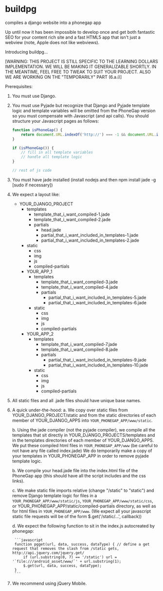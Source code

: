 buildpg
=======

compiles a django website into a phonegap app

Up until now it has been impossible to develop once and get both fantastic SEO for your content rich site and a fast HTML5 app that isn't just a webview (note, Apple does not like webviews). 

Introducing buildpg...

[WARNING: THIS PROJECT IS STILL SPECIFIC TO THE LEARNING DOLLARS IMPLEMENTATION. WE WILL BE MAKING IT GENERALIZABLE SHORTLY. IN THE MEANTIME, FEEL FREE TO TWEAK TO SUIT YOUR PROJECT. ALSO WE ARE WORKING ON THE "TEMPORARILY" PART (6.a.i)]

Prerequisites:

1. You must use Django.

2. You must use Pyjade but recognize that Django and Pyjade template logic and template variables will be omitted from the PhoneGap version so you must compensate with Javascript (and api calls). You should structure your Javascript pages as follows:
    
    ```javascript
    function isPhoneGap() {
        return document.URL.indexOf('http://') === -1 && document.URL.indexOf('https://') === -1;
    }

    if (isPhoneGap()) {
        // fill in all template variables
        // handle all template logic
    }

    // rest of js code
    ```

3. You must have jade installed (install nodejs and then npm install jade -g [sudo if necessary])

4. We expect a layout like:

    - YOUR_DJANGO_PROJECT
        - templates
            - template_that_i_want_compiled-1.jade
            - template_that_i_want_compiled-2.jade
            - partials
                - head.jade
                - partial_that_i_want_included_in_templates-1.jade
                - partial_that_i_want_included_in_templates-2.jade
        - static
            - css
            - img
            - js
            - compiled-partials
        - YOUR_APP_1
            - templates
                - template_that_i_want_compiled-3.jade
                - template_that_i_want_compiled-4.jade
                - partials
                    - partial_that_i_want_included_in_templates-5.jade
                    - partial_that_i_want_included_in_templates-6.jade
            - static
                - css
                - img
                - js
                - compiled-partials
        - YOUR_APP_2
            - templates
                - template_that_i_want_compiled-7.jade
                - template_that_i_want_compiled-8.jade
                - partials
                    - partial_that_i_want_included_in_templates-9.jade
                    - partial_that_i_want_included_in_templates-10.jade
            - static
                - css
                - img
                - js
                - compiled-partials

5. All static files and all .jade files should have unique base names.

6. A quick under-the-hood:
    a. We copy over static files from YOUR_DJANGO_PROJECT/static and from the static directories of each member of YOUR_DJANGO_APPS into `YOUR_PHONEGAP_APP/www/static`.
    
    b. Using the jade compiler (not the pyjade compiler), we compile all the templates that sit directly in YOUR_DJANGO_PROJECTS/templates and in the templates directories of each member of YOUR_DJANGO_APPS. We put these compiled html files in `YOUR_PHONEGAP_APP/www` (be careful to not have any file called index.jade) We do temporarily make a copy of your templates in YOUR_PHONEGAP_APP in order to remove pyjade template logic.
    
    b. We compile your head.jade file into the index.html file of the PhoneGap app (this should have all the script includes and the css links).
    
    c. We make static file imports relative (change "/static" to "static") and remove Django template logic for files in a `YOUR_PHONEGAP_APP/www/static/js`, `YOUR_PHONEGAP_APP/www/static/css`, or YOUR_PHONEGAP_APP/static/compiled-partials directory, as well as for html files in `YOUR_PHONEGAP_APP/www`. (We expect all your javascript static file requests will be of the form $.get('/static/...', callback))
    
    d. We expect the following function to sit in the index.js autocreated by phonegap:

        ```javascript
        function pgget(url, data, success, dataType) { // define a get request that removes the slash from /static gets, http://api.jquery.com/jquery.get/
            if (url.substring(0, 7) == '/static') url = '`file:///android_asset/www/`' + url.substring(1);
            $.get(url, data, success, dataType);
        }
        ```

7. We recommend using jQuery Mobile.
